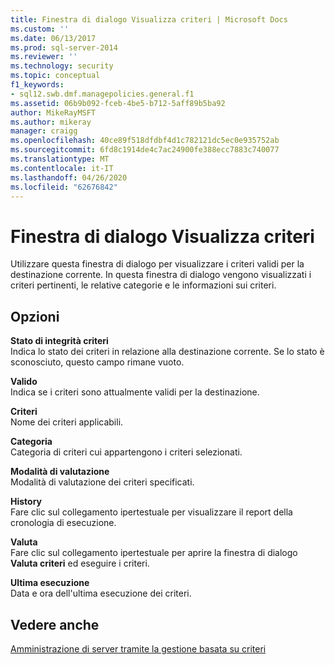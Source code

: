 ```yaml
---
title: Finestra di dialogo Visualizza criteri | Microsoft Docs
ms.custom: ''
ms.date: 06/13/2017
ms.prod: sql-server-2014
ms.reviewer: ''
ms.technology: security
ms.topic: conceptual
f1_keywords:
- sql12.swb.dmf.managepolicies.general.f1
ms.assetid: 06b9b092-fceb-4be5-b712-5aff89b5ba92
author: MikeRayMSFT
ms.author: mikeray
manager: craigg
ms.openlocfilehash: 40ce89f518dfdbf4d1c782121dc5ec0e935752ab
ms.sourcegitcommit: 6fd8c1914de4c7ac24900fe388ecc7883c740077
ms.translationtype: MT
ms.contentlocale: it-IT
ms.lasthandoff: 04/26/2020
ms.locfileid: "62676842"
---
```

# <a name="view-policies-dialog-box"></a>Finestra di dialogo Visualizza criteri
  Utilizzare questa finestra di dialogo per visualizzare i criteri validi per la destinazione corrente. In questa finestra di dialogo vengono visualizzati i criteri pertinenti, le relative categorie e le informazioni sui criteri.  
  
## <a name="options"></a>Opzioni  
 **Stato di integrità criteri**  
 Indica lo stato dei criteri in relazione alla destinazione corrente. Se lo stato è sconosciuto, questo campo rimane vuoto.  
  
 **Valido**  
 Indica se i criteri sono attualmente validi per la destinazione.  
  
 **Criteri**  
 Nome dei criteri applicabili.  
  
 **Categoria**  
 Categoria di criteri cui appartengono i criteri selezionati.  
  
 **Modalità di valutazione**  
 Modalità di valutazione dei criteri specificati.  
  
 **History**  
 Fare clic sul collegamento ipertestuale per visualizzare il report della cronologia di esecuzione.  
  
 **Valuta**  
 Fare clic sul collegamento ipertestuale per aprire la finestra di dialogo **Valuta criteri** ed eseguire i criteri.  
  
 **Ultima esecuzione**  
 Data e ora dell'ultima esecuzione dei criteri.  
  
## <a name="see-also"></a>Vedere anche  
 [Amministrazione di server tramite la gestione basata su criteri](administer-servers-by-using-policy-based-management.md)  
  
  
